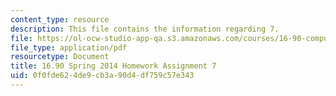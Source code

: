 ```yaml
---
content_type: resource
description: This file contains the information regarding 7.
file: https://ol-ocw-studio-app-qa.s3.amazonaws.com/courses/16-90-computational-methods-in-aerospace-engineering-spring-2014/0f0fde624de9cb3a90d4df759c57e343_MIT16_90S14_pset7.pdf
file_type: application/pdf
resourcetype: Document
title: 16.90 Spring 2014 Homework Assignment 7
uid: 0f0fde62-4de9-cb3a-90d4-df759c57e343
---
```

